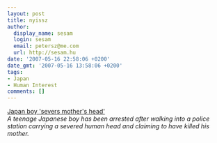 ```yaml
---
layout: post
title: nyissz
author:
  display_name: sesam
  login: sesam
  email: petersz@me.com
  url: http://sesam.hu
date: '2007-05-16 22:58:06 +0200'
date_gmt: '2007-05-16 13:58:06 +0200'
tags:
- Japan
- Human Interest
comments: []
---
```


[Japan boy 'severs mother's head'](http://news.bbc.co.uk/2/hi/asia-pacific/6656417.stm)  
_A teenage Japanese boy has been arrested after walking into a police station carrying a severed human head and claiming to have killed his mother._
